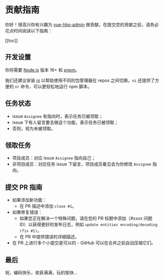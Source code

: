 # 贡献指南

你好！很高兴你有兴趣为 [vue-hbs-admin](https://github.com/Hongbusi/vue-hbs-admin) 做贡献。在提交您的贡献之前，请务必花点时间阅读以下指南：

[[toc]]

## 开发设置

你将需要 [Node.js](https://nodejs.org) 版本 16+ 和 [pnpm](https://github.com/pnpm/pnpm)。

我们还建议安装 [ni](https://github.com/antfu/ni) 以帮助使用不同的包管理器在 repos 之间切换。`ni` 还提供了方便的 `nr` 命令，可以更轻松地运行 npm 脚本。

## 任务状态

- issue `Assignee` 有指向时，表示任务已被领取；
- issue 下有人留言要去做这个功能，表示任务已被领取；
- 否则，视为未被领取。

## 领取任务

- 项目成员：对应 issue `Assignee` 指向自己；
- 非项目成员：对应任务 issue 下留言，项目成员看见会为你修改 `Assignee` 指向。

## 提交 PR 指南

- 如果添加新功能：
  - 在 PR 描述中添加 `close #1`。
- 如果修复错误：
  - 如果您正在解决一个特殊问题，请在您的 PR 标题中添加（#xxxx 问题 ID）以获得更好的发布日志，例如 `update entities encoding/decoding (fix #1)`。
  - 在 PR 中提供错误的详细描述。
- 在 PR 上进行多个小提交是可以的 - GitHub 可以在合并之前自动压缩它们。

## 最后

祝，编码快乐，收获满满，玩的愉快...
